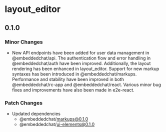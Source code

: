# layout_editor

## 0.1.0

### Minor Changes

- New API endpoints have been added for user data management in @embeddedchat/api. The authentication flow and error handling in @embeddedchat/auth have been improved. Additionally, the layout rendering has been enhanced in layout_editor. Support for new markup syntaxes has been introduced in @embeddedchat/markups. Performance and stability have been improved in both @embeddedchat/rc-app and @embeddedchat/react. Various minor bug fixes and improvements have also been made in e2e-react.

### Patch Changes

- Updated dependencies
  - @embeddedchat/markups@0.1.0
  - @embeddedchat/ui-elements@0.1.0
